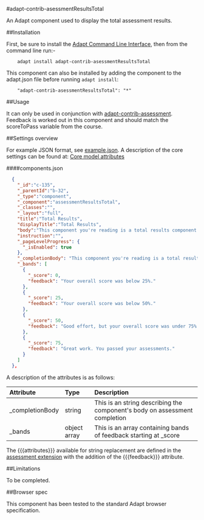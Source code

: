 #adapt-contrib-asessmentResultsTotal

An Adapt component used to display the total assessment results.

##Installation

First, be sure to install the [Adapt Command Line Interface](https://github.com/adaptlearning/adapt-cli), then from the command line run:-

        adapt install adapt-contrib-asessmentResultsTotal

This component can also be installed by adding the component to the adapt.json file before running `adapt install`:
 
        "adapt-contrib-asessmentResultsTotal": "*"

##Usage

It can only be used in conjunction with [adapt-contrib-assessment](https://github.com/adaptlearning/adapt-contrib-assessment). Feedback is worked out in this component and should match the scoreToPass variable from the course.


##Settings overview

For example JSON format, see [example.json](example.json). A description of the core settings can be found at: [Core model attributes](https://github.com/adaptlearning/adapt_framework/wiki/Core-model-attributes)

####components.json

```json
  {
    "_id":"c-135",
    "_parentId":"b-32",
    "_type":"component",
    "_component":"assessmentResultsTotal",
    "_classes":"",
    "_layout":"full",
    "title":"Total Results",
    "displayTitle":"Total Results",
    "body":"This component you're reading is a total results component.",
    "instruction":"",
    "_pageLevelProgress": {
      "_isEnabled": true
    },
    "_completionBody": "This component you're reading is a total results component.<br>You have finished the assessments.<br>You scored {{{scoreAsPercent}}}%. {{{feedback}}}",
    "_bands": [
      {
        "_score": 0,
        "feedback": "Your overall score was below 25%."
      },
      {
        "_score": 25,
        "feedback": "Your overall score was below 50%."
      },
      {
        "_score": 50,
        "feedback": "Good effort, but your overall score was under 75%."
      },
      {
        "_score": 75,
        "feedback": "Great work. You passed your assessments."
      }
    ]
  },
```

A description of the attributes is as follows:

| Attribute                 | Type         | Description|
| :-------------------------|:-------------|:-----|
| _completionBody           | string       | This is an string describing the component's body on assessment completion |
| _bands                    | object array | This is an array containing bands of feedback starting at _score |


The {{{attributes}}} available for string replacement are defined in the [assessment extension](https://github.com/adaptlearning/adapt-contrib-assessment) with the addition of the {{{feedback}}} attribute.

##Limitations
 
To be completed.

##Browser spec

This component has been tested to the standard Adapt browser specification.
